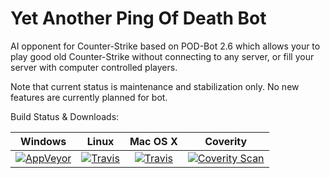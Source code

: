 Yet Another Ping Of Death Bot
=============

AI opponent for Counter-Strike based on POD-Bot 2.6 which allows your to play good old Counter-Strike without connecting to any server, or fill your server with computer controlled players.

Note that current status is maintenance and stabilization only. No new features are currently planned for bot.

Build Status & Downloads:

| Windows | Linux  | Mac OS X | Coverity |
| :------------: |:---------------:|:---------------:| :-----:|
| [![AppVeyor](https://img.shields.io/appveyor/ci/jeefo/yapb.svg?style=flat-square)](https://ci.appveyor.com/project/jeefo/yapb) | [![Travis](https://img.shields.io/travis/jeefo/yapb.svg?style=flat-square)](https://travis-ci.org/jeefo/yapb) | [![Travis](https://img.shields.io/travis/jeefo/yapb.svg?style=flat-square)](https://travis-ci.org/jeefo/yapb) | [![Coverity Scan](https://img.shields.io/coverity/scan/5618.svg?style=flat-square)](https://scan.coverity.com/projects/5618)
